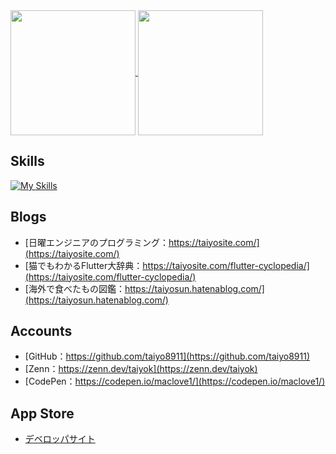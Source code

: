 <!--
**taiyo8911/taiyo8911** is a ✨ _special_ ✨ repository because its `README.md` (this file) appears on your GitHub profile.

Here are some ideas to get you started:

- 🔭 I’m currently working on ...
- 🌱 I’m currently learning ...
- 👯 I’m looking to collaborate on ...
- 🤔 I’m looking for help with ...
- 💬 Ask me about ...
- 📫 How to reach me: ...
- 😄 Pronouns: ...
- ⚡ Fun fact: ...
-->

<a href="https://github.com/anuraghazra/github-readme-stats">
  <img height=200 align="center" src="https://github-readme-stats.vercel.app/api?username=taiyo8911&theme=vue-dark&show" />
</a>
<a href="https://github.com/anuraghazra/convoychat">
  <img height=200 align="center" src="https://github-readme-stats.vercel.app/api/top-langs?username=taiyo8911&theme=vue-dark&show&layout=compact&langs_count=8&card_width=320" />
</a>

## Skills
[![My Skills](https://skillicons.dev/icons?i=html,css,bootstrap,js,jquery,php,wordpress,react,dart,flutter,java,py,swift,vscode)](https://skillicons.dev)

## Blogs
* [日曜エンジニアのプログラミング：https://taiyosite.com/](https://taiyosite.com/)
* [猫でもわかるFlutter大辞典：https://taiyosite.com/flutter-cyclopedia/](https://taiyosite.com/flutter-cyclopedia/)
* [海外で食べたもの図鑑：https://taiyosun.hatenablog.com/](https://taiyosun.hatenablog.com/)

## Accounts
* [GitHub：https://github.com/taiyo8911](https://github.com/taiyo8911)
* [Zenn：https://zenn.dev/taiyok](https://zenn.dev/taiyok)
* [CodePen：https://codepen.io/maclove1/](https://codepen.io/maclove1/)

## App Store
* [デベロッパサイト](https://apple.co/4m14kNx)
